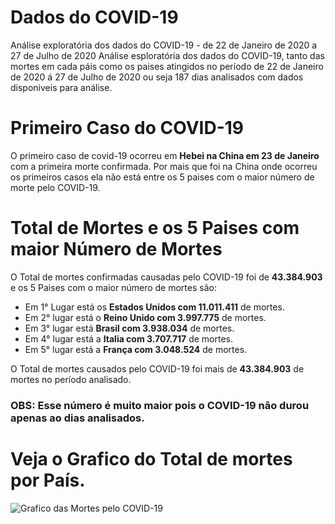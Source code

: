 # Dados do COVID-19

Análise exploratória dos dados do COVID-19 - de 22 de Janeiro de 2020 a 27 de Julho de 2020
Análise esploratória dos dados do COVID-19, tanto das mortes em cada páis como os paises atingidos no período de 22 de Janeiro de 2020 á 27 de Julho de 2020 ou seja 187 dias analisados com dados disponiveis para análise.

# Primeiro Caso do COVID-19

O primeiro caso de covid-19 ocorreu em **Hebei na China em 23 de Janeiro** com a primeira morte confirmada. Por mais que foi na China onde ocorreu os primeiros casos ela não está entre os 5 paises com o maior número de morte pelo COVID-19.

# Total de Mortes e os 5 Paises com maior Número de Mortes

O Total de mortes confirmadas causadas pelo COVID-19 foi de **43.384.903** e os 5 Paises com o maior número de mortes são:
  *  Em 1° Lugar está os **Estados Unidos com 11.011.411** de mortes.
  *  Em 2° lugar está o **Reino Unido com 3.997.775** de mortes.
  *  Em 3° lugar está **Brasil com 3.938.034** de mortes.
  *  Em 4° lugar está a **Italia com 3.707.717** de mortes.
  *  Em 5° lugar está a **França com 3.048.524** de mortes.

O Total de mortes causados pelo COVID-19 foi mais de **43.384.903** de mortes no período analisado.

### OBS: Esse número é muito maior pois o COVID-19 não durou apenas ao dias analisados.


# Veja o Grafico do Total de mortes por País. 

![Grafico das Mortes pelo COVID-19](https://github.com/ewertondrigues02/Dados-do-COVID-19/assets/106437473/f584eb10-277f-4799-bfe1-6819cf340a22)


